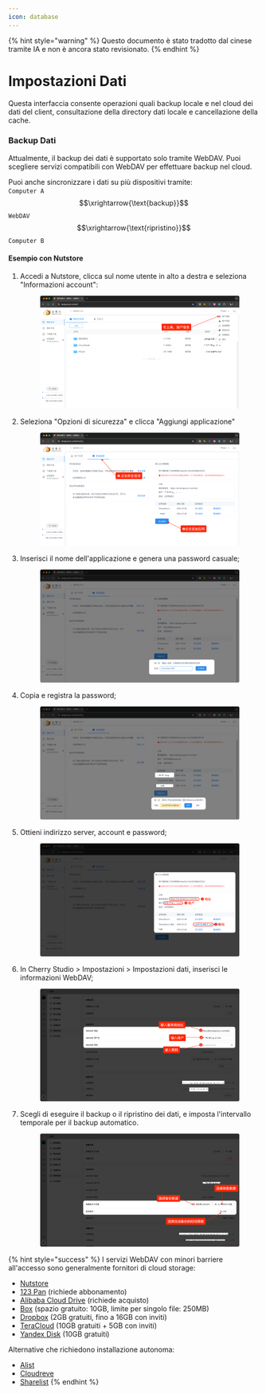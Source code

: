 ```yaml
---
icon: database
---
```


{% hint style="warning" %}
Questo documento è stato tradotto dal cinese tramite IA e non è ancora stato revisionato.
{% endhint %}

# Impostazioni Dati

Questa interfaccia consente operazioni quali backup locale e nel cloud dei dati del client, consultazione della directory dati locale e cancellazione della cache.

### Backup Dati

Attualmente, il backup dei dati è supportato solo tramite WebDAV. Puoi scegliere servizi compatibili con WebDAV per effettuare backup nel cloud.

Puoi anche sincronizzare i dati su più dispositivi tramite:  
`Computer A` $$\xrightarrow{\text{backup}}$$ `WebDAV` $$\xrightarrow{\text{ripristino}}$$ `Computer B`

#### Esempio con Nutstore

1. Accedi a Nutstore, clicca sul nome utente in alto a destra e seleziona "Informazioni account":
   <figure><img src="../../../.gitbook/assets/image (39).png" alt=""><figcaption></figcaption></figure>

2. Seleziona "Opzioni di sicurezza" e clicca "Aggiungi applicazione"
   <figure><img src="../../../.gitbook/assets/image (40).png" alt=""><figcaption></figcaption></figure>

3. Inserisci il nome dell'applicazione e genera una password casuale;
   <figure><img src="../../../.gitbook/assets/image (41).png" alt=""><figcaption></figcaption></figure>

4. Copia e registra la password;
   <figure><img src="../../../.gitbook/assets/image (42).png" alt=""><figcaption></figcaption></figure>

5. Ottieni indirizzo server, account e password;
   <figure><img src="../../../.gitbook/assets/image (43).png" alt=""><figcaption></figcaption></figure>

6. In Cherry Studio > Impostazioni > Impostazioni dati, inserisci le informazioni WebDAV;
   <figure><img src="../../../.gitbook/assets/image (48).png" alt=""><figcaption></figcaption></figure>

7. Scegli di eseguire il backup o il ripristino dei dati, e imposta l'intervallo temporale per il backup automatico.
   <figure><img src="../../../.gitbook/assets/image (47).png" alt=""><figcaption></figcaption></figure>

{% hint style="success" %}
I servizi WebDAV con minori barriere all'accesso sono generalmente fornitori di cloud storage:

* [Nutstore](https://www.jianguoyun.com/)
* [123 Pan](https://www.123pan.com/) (richiede abbonamento)
* [Alibaba Cloud Drive](https://www.alipan.com/) (richiede acquisto)
* [Box](https://www.box.com/) (spazio gratuito: 10GB, limite per singolo file: 250MB)
* [Dropbox](https://www.dropbox.com/) (2GB gratuiti, fino a 16GB con inviti)
* [TeraCloud](https://teracloud.jp/en/) (10GB gratuiti + 5GB con inviti)
* [Yandex Disk](https://disk.yandex.com/) (10GB gratuiti)

Alternative che richiedono installazione autonoma:

* [Alist](https://alist.nn.ci/zh/)
* [Cloudreve](https://cloudreve.org/)
* [Sharelist](https://github.com/reruin/sharelist)
{% endhint %}